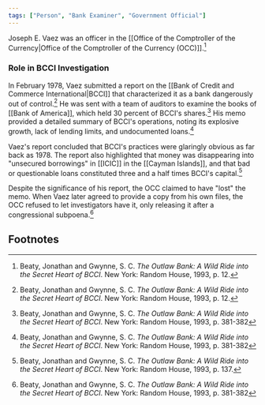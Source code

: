 ```yaml
---
tags: ["Person", "Bank Examiner", "Government Official"]
---
```

Joseph E. Vaez was an officer in the [[Office of the Comptroller of the Currency|Office of the Comptroller of the Currency (OCC)]].[^1]

### Role in BCCI Investigation

In February 1978, Vaez submitted a report on the [[Bank of Credit and Commerce International|BCCI]] that characterized it as a bank dangerously out of control.[^1] He was sent with a team of auditors to examine the books of [[Bank of America]], which held 30 percent of BCCI's shares.[^2] His memo provided a detailed summary of BCCI's operations, noting its explosive growth, lack of lending limits, and undocumented loans.[^2]

Vaez's report concluded that BCCI's practices were glaringly obvious as far back as 1978. The report also highlighted that money was disappearing into "unsecured borrowings" in [[ICIC]] in the [[Cayman Islands]], and that bad or questionable loans constituted three and a half times BCCI's capital.[^3]

Despite the significance of his report, the OCC claimed to have "lost" the memo. When Vaez later agreed to provide a copy from his own files, the OCC refused to let investigators have it, only releasing it after a congressional subpoena.[^2]

## Footnotes

[^1]: Beaty, Jonathan and Gwynne, S. C. *The Outlaw Bank: A Wild Ride into the Secret Heart of BCCI*. New York: Random House, 1993, p. 12.
[^2]: Beaty, Jonathan and Gwynne, S. C. *The Outlaw Bank: A Wild Ride into the Secret Heart of BCCI*. New York: Random House, 1993, p. 381-382
[^3]: Beaty, Jonathan and Gwynne, S. C. *The Outlaw Bank: A Wild Ride into the Secret Heart of BCCI*. New York: Random House, 1993, p. 137.
